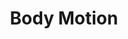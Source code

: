 ---
title: 'Body Motion'
index: 2
slides:
- title: 'Body Motion'
  url: slides/L2-BodyMotion.pdf
readings:
- title: 'Is Every-Day Walking in Older Adults More Analogous to Dual-task Walking or to Usual Walking? Elucidating the Gaps Between Gait Performance in the Lab and During 24/7 Monitoring'
  authors: [Inbar Hillel, Eran Gazit, Alice Nieuwboer, Laura Avanzino, Lynn Rochester, Andrea Cereatti, Ugo Della Croce, Marcel Olde Rikkert, Bastiaan R. Bloem, Elisa Pelosin, Silvia Del Din, Pieter Ginis, Nir Giladi, Anat Mirelman, Jeffrey M. Hausdorff]
  url: https://doi.org/10.1186/s11556-019-0214-5
  venue: European Review of Aging and Physical Activity 2019
  required: true
- title: 'Wearable Sensors Objectively Measure Gait Parameters in Parkinson’s Disease'
  authors: [Johannes C. M. Schlachetzki, Jens Barth, Franz Marxreiter, Julia Gossler, Zacharias Kohl, Samuel Reinfelder, Heiko Gassner, Kamiar Aminian, Bjoern M. Eskofier, Jürgen Winkler, Jochen Klucken]
  url: https://doi.org/10.1371/journal.pone.0183989
  venue: PLOS ONE 2017
  required: true
assignments:
- Proposal
---